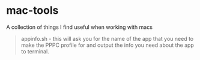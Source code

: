 # mac-tools
A collection of things I find useful when working with macs

> appinfo.sh - this will ask you for the name of the app that you need to make the PPPC profile for and output the info you need about the app to terminal.
